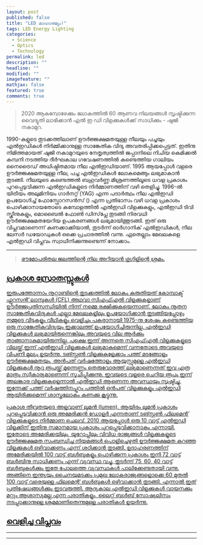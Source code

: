 ```yaml
---
layout: post
published: false
title: "LED മാഹാത്മ്യം!"
tags: LED Energy Lighting
categories: 
  - Science
  - Optics
  - Technology
permalink: led
description: ""
headline: ""
modified: ""
imagefeature: ""
mathjax: false
featured: true
comments: true
---
```


> 2020 ആകുമ്പോഴേക്കും ലോകത്തിൽ 60 ആണവ നിലയങ്ങൾ സൃഷ്ടിക്കുന്ന വൈദ്യുതി ലാഭിക്കാൻ എൽ ഇ ഡി വിളക്കുകൾക്ക് സാധിക്കും - ഷുജി നകാമുറ.

1990-കളുടെ തുടക്കത്തിലാണ് ഊർജ്ജക്ഷമതയുള്ള നീലയും പച്ചയും എൽഇഡികൾ നിർമ്മിക്കാനുള്ള സാങ്കേതിക വിദ്യ അവതരിപ്പിക്കപ്പെട്ടത്. ഇതിനു നിമിത്തമായത് ഷുജി നകാമുറയുടെ നേതൃത്വത്തിൽ ജപ്പാനിലെ നിചിയ കെമിക്കൽ കമ്പനി നടത്തിയ ദീർഘകാല ഗവേഷണത്തിൽ കണ്ടെത്തിയ ഗാലിയം നൈട്രൈഡ് അധിഷ്ഠിതമായ നീല എൽഇഡിയാണ്. 1995 ആയപ്പോൾ വളരെ ഊർജ്ജക്ഷമതയുള്ള നീല, പച്ച എൽഇഡികൾ ലോകമെങ്ങും ലഭ്യമാകാൻ തുടങ്ങി. നീലയുടെ കണ്ടെത്തൽ ബഹുവർണ്ണ മിശ്രണത്തിലൂടെ ധവള പ്രകാശം പുറപ്പെടുവിക്കുന്ന എൽഇഡികളുടെ നിർമ്മാണത്തിന് വഴി തെളിച്ചു. 1996-ൽ യിട്രീയം അലുമിനിയം ഗാർനറ്റ് (YAG) എന്ന പദാർത്ഥം നീല എൽഇഡി ഉപയോഗിച്ച് ഫോസ്ഫോറസൻസ് () എന്ന പ്രതിഭാസം വഴി ധവള പ്രകാശം പൊഴിക്കാനായതോടെ കമ്പോളത്തിൽ എൽഇഡി വിളക്കുകളും, എൽഇഡി ടിവി സ്ക്രീനുകളും, മൊബൈൽ ഫോൺ ഡിസ്‌പ്ലേ തുടങ്ങി നിരവധി ഊർജ്ജക്ഷമതയേറിയ ഉപകരണങ്ങൾ ലഭ്യമായിത്തുടങ്ങി. ഇത് ഒരു വിപ്ലവമാണെന്ന് കണക്കാക്കിയാൽ, തുടർന്ന് ഓർഗാനിക്  എൽഇഡികൾ, നീല ലേസർ  ഡയോഡുകൾ ഒക്കെ പ്രചാരത്തിൽ വന്നു. ഏതെല്ലാം മേഖലകളെ എൽഇഡി വിപ്ലവം സ്വാധീനിക്കുന്നുണ്ടെന്ന് നോക്കാം.

***

> <p><a href="https://www.technologyreview.com/s/600866/how-deep-learning-gives-us-a-precise-picture-of-all-the-water-on-earth/">ഭൗമോപരിതല ജലത്തിന്റെ നില അറിയാൻ ഗൂഗിളിന്റെ ശ്രമം.</p>


## പ്രകാശ സ്രോതസ്സുകൾ
ഇരുപത്തോന്നാം നൂറ്റാണ്ടിന്റെ തുടക്കത്തിൽ ലോകം കരുതിയത് കോമ്പാക്ട് ഫ്ലൂറസന്റ് ലാമ്പുകൾ (CFL) അഥവാ സിഎഫ്എൽ വിളക്കുകളാണ് ഊർജ്ജപ്രതിസന്ധിയിൽ നിന്ന് നമ്മെ രക്ഷിക്കുകയെന്നാണ്. ലോകം നൂതന സാങ്കേതികവിദ്യകൾ എല്ലാ മേഖലകളിലും ഉപയോഗിക്കാൻ തുടങ്ങിയപ്പോഴും നമ്മുടെ വീടുകളും വീഥികളും വെളിച്ചം പകരാനായി 1975-നു ശേഷം കണ്ടെത്തിയ ഒരു സാങ്കേതികവിദ്യയും ഇക്കാലത്ത് ഉപയോഗിച്ചിരുന്നില്ല. എൽഇഡി വിളക്കുകൾ ലഭ്യമായിരുന്നെങ്കിലും അവയുടെ വില ആർക്കും താങ്ങാനാകുമായിരുന്നില്ല. പക്ഷെ ഇന്ന് അന്നതെ സിഎഫ്എൽ വിളക്കുകളുടെ വിലയ്ക്ക് ഇന്ന് എൽഇഡി വിളക്കുകൾ ലഭ്യമാകുമെന്ന് വന്നതോടെ അവയുടെ വിപണി മൂല്യം ഉയർന്നു. ടങ്സ്റ്റൺ വിളക്കുകളേക്കാം പത്ത് മടങ്ങോളം ഊർജ്ജക്ഷമതയും, അൻപത് വർഷത്തോളം ആയുസ്സുമുള്ള എൽഇഡി വിളക്കുകൾ നൂറു രൂപയ്ക്ക് മൂന്നെണ്ണം തെരുവോരത്ത് ലഭ്യമാണെന്നത് ഇവ എത്ര മാത്രം സ്വീകാര്യമാണെന്ന് സൂചിപ്പിക്കുന്നു. ഇവയുടെ വളരെ ചെറിയ രൂപം ഇന്ന് അലങ്കാര വിളക്കുകളെന്നാൽ എൽഇഡി ആണെന്ന അവസ്ഥയും സൃഷ്ടിച്ചു. ഇന്നേക്ക് പത്ത് വർഷത്തിനപ്പുറം പത്തിൽ ഒൻപത് വിളക്കുകളും എൽഇഡി ആയിരിക്കുമെന്ന് ശാസ്ത്രലോകം കണക്കു കൂട്ടുന്നു.

പ്രകാശ തീവ്രതയുടെ അളവാണ് ലൂമൻ (lumen). ആയിരം ലൂമൻ പ്രകാശം പുറപ്പെടുവിക്കാൻ ഒരു അമേരിക്കൻ ഡോളർ എന്നതാണ് ടങ്സ്റ്റൺ ഫിലമെന്റ് വിളക്കുകളുടെ നിർമ്മാണ ചെലവ്. 2010 ആയപ്പോൾ ഒരു 10 വാട്ട് എൽഇഡി വിളക്കിന് ഇതിനു സമാനമായ പ്രകാശം പുറപ്പെടുവിക്കാനാകും എന്നായി. ഇതോടെ അമേരിക്കയിലും, യൂറോപ്പിലും വിവിധ രാജ്യങ്ങൾ വിളക്കുകളുടെ ഊർജ്ജക്ഷമത സംബന്ധിച്ച നിയമങ്ങൾ പൊളിച്ചെഴുതി ഊർജ്ജക്ഷമത കുറഞ്ഞ വിളക്കുകൾ ഒഴിവാക്കണം എന്ന് ശഠിക്കാൻ തുടങ്ങി. ഉദാഹരണത്തിന് അമേരിക്കയിൽ 100 വാട്ട് ബൾബുകളും പൊഴിക്കുന്ന പ്രകാശം ഇനി 72 വാട്ട് ബൾബിനു സാധിക്കണം എന്ന് വ്യവസ്ഥ വച്ചു. തുടർന്ന് 75, 60, 40 വാട്ട് ബൾബുകൾക്കും ഇതേ പോലത്തെ വ്യവസ്ഥകൾ പാലിക്കേണ്ടതായി വന്നു. അങ്ങിനെ ഇന്ത്യയും ചൈനയുമടക്കം പ്രമുഖ ലോകരാജ്യങ്ങളൊക്കെ 60 മുതൽ 100 വാട്ട് വരെയുള്ള ഫിലമെന്റ് ബൾബുകൾ ഒഴിവാക്കാൻ തുടങ്ങി. എന്നാൽ ഇത് പ്രതിഷേധങ്ങൾക്കും ഇടവരുത്തി. ആദ്യകാല എൽഇഡി വിളക്കുകൾ വായനക്കും മറ്റും ആശാസ്യമല്ല എന്ന പരാതികളും, ലൈറ്റ് ബൾബ് സോഷ്യലിസം നടപ്പാക്കാനുള്ള ശ്രമമാണിതെന്നുമുള്ള പരാതികൾ ഉയർന്നു.

## വെളിച്ച വിപ്ലവം



***



***


